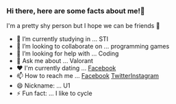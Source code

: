 ### Hi there, here are some facts about me!👋

I'm a pretty shy person but I hope we can be friends 🤪

- 🌱 I’m currently studying in ... STI
- 👯 I’m looking to collaborate on ... programming games
- 🤔 I’m looking for help with ... Coding
- 💬 Ask me about ... Valorant
- ❤️ I'm currently dating ... [Facebook](https://www.facebook.com/euwisa)
- 📫 How to reach me ... [Facebook](https://www.facebook.com/angelo.yuan.146/) [Twitter](https://twitter.com/uanbrg)[Instagram](https://www.instagram.com/yuanbrg/)
- 😄 Nickname: ... U1
- ⚡ Fun fact: ... I like to cycle
